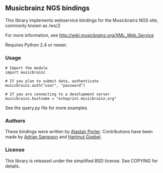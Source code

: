 ## Musicbrainz NGS bindings

This library implements webservice bindings for the Musicbrainz NGS
site, commonly known as /ws/2

For more information, see http://wiki.musicbrainz.org/XML_Web_Service

Requires Python 2.4 or newer.

### Usage

    # Import the module
    import musicbrainz

    # If you plan to submit data, authenticate
    musicbrainz.auth("user", "password")

    # If you are connecting to a development server
    musicbrainz.hostname = "echoprint.musicbrainz.org"

See the query.py file for more examples

### Authors

These bindings were written by [Alastair
Porter](http://github.com/alastair). Contributions have been made by
[Adrian Sampson](https://github.com/sampsyo) and
[Hartmut Goebel](https://github.com/htgoebel).

### License

This library is released under the simplified BSD license. See COPYING
for details.

